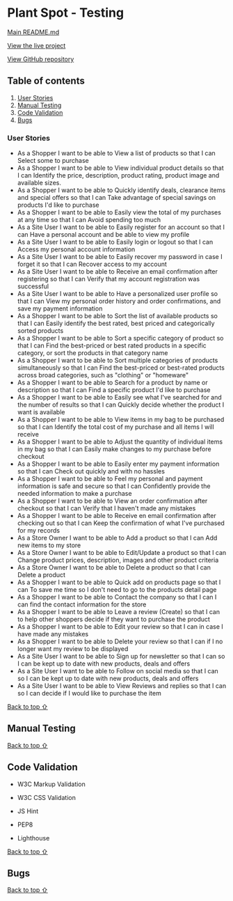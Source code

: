 # Plant Spot - Testing

[Main README.md](/README.md)

[View the live project](https://plant-spot.herokuapp.com/)

[View GitHub repository](https://github.com/Lucy-Glanville-Brown/plant-spot)


## Table of contents
1. [User Stories](#userstories)
2. [Manual Testing](#manualtesting)
3. [Code Validation](#validation)
4. [Bugs](#bugs)


### User Stories <a name="userstories"></a>

* As a Shopper I want to be able to View a list of products so that I can Select some to purchase
* As a Shopper I want to be able to View individual product details so that I can Identify the price, description, product rating, product image and available sizes.
* As a Shopper I want to be able to Quickly identify deals, clearance items and special offers so that I can Take advantage of special savings on products I'd like to purchase
* As a Shopper I want to be able to Easily view the total of my purchases at any time so that I can Avoid spending too much
* As a Site User I want to be able to Easily register for an account so that I can Have a personal account and be able to view my profile
* As a Site User I want to be able to Easily login or logout so that I can Access my personal account information
* As a Site User I want to be able to Easily recover my password in case I forget it so that I can Recover access to my account
* As a Site User I want to be able to Receive an email confirmation after registering so that I can Verify that my account registration was successful
* As a Site User I want to be able to Have a personalized user profile so that I can View my personal order history and order confirmations, and save my payment information
* As a Shopper I want to be able to Sort the list of available products so that I can Easily identify the best rated, best priced and categorically sorted products
* As a Shopper I want to be able to Sort a specific category of product so that I can Find the best-priced or best rated products in a specific category, or sort the products in that category name
* As a Shopper I want to be able to Sort multiple categories of products simultaneously so that I can Find the best-priced or best-rated products across broad categories, such as "clothing" or "homeware"
* As a Shopper I want to be able to Search for a product by name or description so that I can Find a specific product I'd like to purchase
* As a Shopper I want to be able to Easily see what I've searched for and the number of results so that I can Quickly decide whether the product I want is available
* As a Shopper I want to be able to View items in my bag to be purchased so that I can Identify the total cost of my purchase and all items I will receive
* As a Shopper I want to be able to Adjust the quantity of individual items in my bag so that I can Easily make changes to my purchase before checkout
* As a Shopper I want to be able to Easily enter my payment information so that I can Check out quickly and with no hassles
* As a Shopper I want to be able to Feel my personal and payment information is safe and secure so that I can Confidently provide the needed information to make a purchase
* As a Shopper I want to be able to View an order confirmation after checkout so that I can Verify that I haven't made any mistakes
* As a Shopper I want to be able to Receive en email confirmation after checking out so that I can Keep the confirmation of what I've purchased for my records
* As a Store Owner I want to be able to Add a product so that I can Add new items to my store
* As a Store Owner I want to be able to Edit/Update a product so that I can Change product prices, description, images and other product criteria
* As a Store Owner I want to be able to Delete a product so that I can Delete a product
* As a Shopper I want to be able to Quick add on products page so that I can To save me time so I don't need to go to the products detail page
* As a Shopper I want to be able to Contact the company so that I can I can find the contact information for the store
* As a Shopper I want to be able to Leave a review (Create) so that I can to help other shoppers decide if they want to purchase the product
* As a Shopper I want to be able to Edit your review so that I can in case I have made any mistakes
* As a Shopper I want to be able to Delete your review so that I can if I no longer want my review to be displayed
* As a Site User I want to be able to Sign up for newsletter so that I can so I can be kept up to date with new products, deals and offers
* As a Site User I want to be able to Follow on social media so that I can so I can be kept up to date with new products, deals and offers
* As a Site User I want to be able to View Reviews and replies so that I can so I can decide if I would like to purchase the item

[Back to top ⇧](#)

## Manual Testing <a name="manualtesting"></a>



[Back to top ⇧](#)

## Code Validation <a name="validation"></a>

* W3C Markup Validation

* W3C CSS Validation

* JS Hint

* PEP8

* Lighthouse


[Back to top ⇧](#)

## Bugs <a name="bugs"></a>


[Back to top ⇧](#)